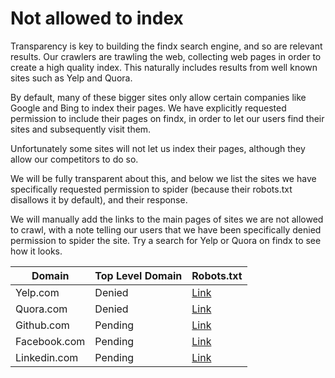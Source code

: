 # Not allowed to index

Transparency is key to building the findx search engine, and so are relevant results. Our crawlers are trawling the web, collecting web pages in order to create a high quality index. This naturally includes results from well known sites such as Yelp and Quora. 

By default, many of these bigger sites only allow certain companies like Google and Bing to index their pages. We have explicitly requested permission to include their pages on findx, in order to let our users find their sites and subsequently visit them.

Unfortunately some sites will not let us index their pages, although they allow our competitors to do so. 

We will be fully transparent about this, and below we list the sites we have specifically requested permission to spider (because their robots.txt disallows it by default), and their response.

We will manually add the links to the main pages of sites we are not allowed to crawl, with a note telling our users that we have been specifically denied permission to spider the site. Try a search for Yelp or Quora on findx to see how it looks.


| Domain | Top Level Domain | Robots.txt | 
| ---- | ---- | ---- | 
| Yelp.com | Denied | [Link](https://www.yelp.com/robots.txt) |   
| Quora.com | Denied | [Link](https://www.quora.com/robots.txt) | 
| Github.com | Pending | [Link](https://github.com/robots.txt) | 
| Facebook.com | Pending | [Link](https://www.facebook.com/robots.txt) | 
| Linkedin.com | Pending | [Link](https://www.linkedin.com/robots.txt) | 



